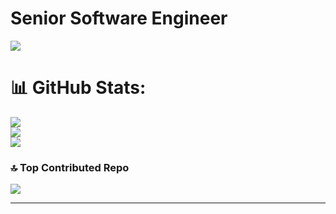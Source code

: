 # Senior Software Engineer

[![](https://visitcount.itsvg.in/api?id=AbdulRehman-1&icon=0&color=12)](https://visitcount.itsvg.in)

# 📊 GitHub Stats:
![](https://github-readme-stats.vercel.app/api?username=AbdulRehman-1&theme=dark&hide_border=false&include_all_commits=false&count_private=false)<br/>
![](https://github-readme-streak-stats.herokuapp.com/?user=AbdulRehman-1&theme=dark&hide_border=false)<br/>
![](https://github-readme-stats.vercel.app/api/top-langs/?username=AbdulRehman-1&theme=dark&hide_border=false&include_all_commits=false&count_private=false&layout=compact)

### 🔝 Top Contributed Repo
![](https://github-contributor-stats.vercel.app/api?username=AbdulRehman-1&limit=5&theme=dark&combine_all_yearly_contributions=true)

---


<!-- Proudly created with GPRM ( https://gprm.itsvg.in ) -->
